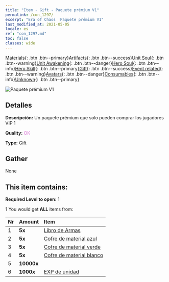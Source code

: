 ```yaml
---
title: "Item - Gift - Paquete prémium V1"
permalink: /con_1297/
excerpt: "Era of Chaos  Paquete prémium V1"
last_modified_at: 2021-05-05
locale: es
ref: "con_1297.md"
toc: false
classes: wide
---
```

 [Materials](/ItemsES/){: .btn .btn--primary}[Artifacts](/ItemsES/Artifacts/){: .btn .btn--success}[Unit Soul](/ItemsES/UnitSoul/){: .btn .btn--warning}[Unit Awakening](/ItemsES/UnitAwakening/){: .btn .btn--danger}[Hero Soul](/ItemsES/HeroSoul/){: .btn .btn--info}[Hero Skill](/ItemsES/HeroSkill/){: .btn .btn--primary}[Gift](/ItemsES/Gift/){: .btn .btn--success}[Event related](/ItemsES/Events/){: .btn .btn--warning}[Avatars](/ItemsES/Avatars/){: .btn .btn--danger}[Consumables](/ItemsES/Consumables/){: .btn .btn--info}[Unknown](/ItemsES/Unknown/){: .btn .btn--primary}

 ![Paquete prémium V1](/images/t/i_905001.png)

## Detalles
 **Descripción:** Un paquete prémium que solo pueden comprar los jugadores VIP 1

 **Quality:** <span style="color: #DA70D6">OK</span>

 **Type:** Gift

## Gather

  None

## This item contains:

 **Required Level to open:** 1

 1 You would get **ALL** items  from:

  | Nr | Amount |     Item    |
  |:---|:-------|:------------|
  | 1 |  **5x** | [Libro de Armas](/ItemsES/mat_18/) |  | 
  | 2 |  **5x** | [Cofre de material azul](/ItemsES/con_1256/) |  | 
  | 3 |  **5x** | [Cofre de material verde](/ItemsES/con_1255/) |  | 
  | 4 |  **5x** | [Cofre de material blanco](/ItemsES/con_1254/) |  | 
  | 5 |  **10000x** | <i class="fas fa-coins"/> |  | 
  | 6 |  **1000x** | [EXP de unidad](/ItemsES/con_902/) |  | 
